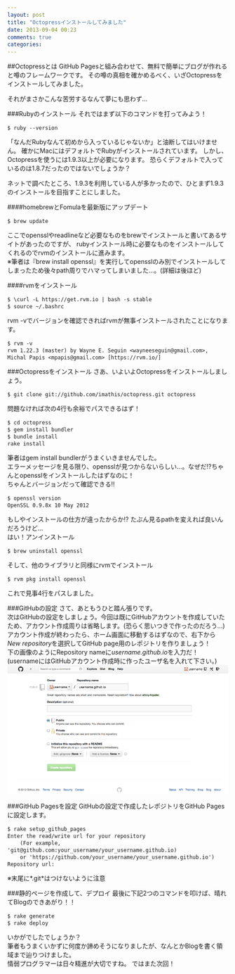 ```yaml
---
layout: post
title: "Octopressインストールしてみました"
date: 2013-09-04 00:23
comments: true
categories: 
---
```


##Octopressとは
GitHub Pagesと組み合わせて、無料で簡単にブログが作れると噂のフレームワークです。
その噂の真相を確かめるべく、いざOctopressをインストールしてみました。

それがまさかこんな苦労するなんて夢にも思わず…

###Rubyのインストール
それではまず以下のコマンドを打ってみよう！
```
$ ruby --version
```

「なんだRubyなんて初めから入っているじゃないか」と油断してはいけません。
確かにMacにはデフォルトでRubyがインストールされています。
しかし、Octopressを使うには1.9.3以上が必要になります。
恐らくデフォルトで入っているのは1.8.7だったのではないでしょうか？

ネットで調べたところ、1.9.3を利用している人が多かったので、ひとまず1.9.3のインストールを目指すことにしました。

####homebrewとFomulaを最新版にアップデート
```
$ brew update
```
ここでopensslやreadlineなど必要なものをbrewでインストールと書いてあるサイトがあったのですが、
rubyインストール時に必要なものをインストールしてくれるのでrvmのインストールに進みます。  
※筆者は『brew install openssl』を実行してopensslのみ別でインストールしてしまったため後々path周りでハマってしまいました…。(詳細は後ほど)

####rvmをインストール
```
$ \curl -L https://get.rvm.io | bash -s stable
$ source ~/.bashrc
```

rvm -vでバージョンを確認できればrvmが無事インストールされたことになります。
```
$ rvm -v
rvm 1.22.3 (master) by Wayne E. Seguin <wayneeseguin@gmail.com>, Michal Papis <mpapis@gmail.com> [https://rvm.io/]
```

###Octopressをインストール
さあ、いよいよOctopressをインストールしましょう。
```
$ git clone git://github.com/imathis/octopress.git octopress
```
問題なければ次の4行も余裕でパスできるはず！
```
$ cd octopress
$ gem install bundler
$ bundle install
rake install
```

筆者はgem install bundlerがうまくいきませんでした。  
エラーメッセージを見る限り、opensslが見つからないらしい…。なぜだ!?ちゃんとopensslをインストールしたはずなのに！  
ちゃんとバージョンだって確認できる!!  
```
$ openssl version
OpenSSL 0.9.8x 10 May 2012
```
もしやインストールの仕方が違ったからか!?
たぶん見るpathを変えれば良いんだろうけど…  
はい！アンインストール
```
$ brew uninstall openssl
```
そして、他のライブラリと同様にrvmでインストール
```
$ rvm pkg install openssl
```

これで見事4行をパスしました。

###GitHubの設定
さて、あともうひと踏ん張りです。  
次はGitHubの設定をしましょう。今回は既にGitHubアカウントを作成していたため、アカウント作成周りは省略します。(恐らく思いつきで作ったのだろう…)  
アカウント作成が終わったら、ホーム画面に移動するはずなので、右下から*New repository*を選択してGitHub page用のレポジトリを作りましょう！  
下の画像のようにRepository nameに*username.github.io*を入力だ！(usernameにはGitHubアカウント作成時に作ったユーザ名を入れて下さい。)  
![GitHubページでNew Repositoryを作成](/images/github_new_repository.png)  

###GitHub Pagesを設定
GitHubの設定で作成したレポジトリをGitHub Pagesに設定します。
```
$ rake setup_github_pages
Enter the read/write url for your repository
	(For example, 'git@github.com:your_username/your_username.github.io)
	or 'https://github.com/your_username/your_username.github.io')
Repository url:
```
※末尾に*.git*はつけないように注意

###静的ページを作成して、デプロイ
最後に下記2つのコマンドを叩けば、晴れてBlogのできあがり！！
```
$ rake generate
$ rake deploy
```

いかがでしたでしょうか？  
筆者もうまくいかずに何度か諦めそうになりましたが、なんとかBlogを書く領域まで辿りつけました。  
情弱プログラマーは日々精進が大切ですね。
ではまた次回！
